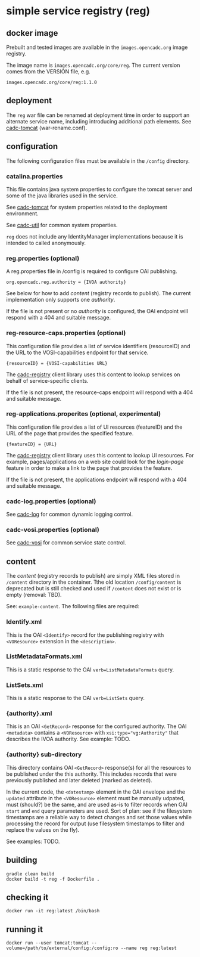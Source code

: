 # simple service registry (reg)

## docker image
Prebuilt and tested images are available in the `images.opencadc.org` image registry. 

The image name is `images.opencadc.org/core/reg`. The current version comes from the VERSION file, e.g. 
```
images.opencadc.org/core/reg:1.1.0
```

## deployment
The `reg` war file can be renamed at deployment time in order to support an alternate 
service name, including introducing additional path elements. 
See <a href="https://github.com/opencadc/docker-base/tree/master/cadc-tomcat">cadc-tomcat</a> (war-rename.conf).

## configuration
The following configuration files must be available in the `/config` directory.

### catalina.properties
This file contains java system properties to configure the tomcat server and some
of the java libraries used in the service.

See <a href="https://github.com/opencadc/docker-base/tree/master/cadc-tomcat">cadc-tomcat</a>
for system properties related to the deployment environment.

See <a href="https://github.com/opencadc/core/tree/master/cadc-util">cadc-util</a>
for common system properties. 

`reg` does not include any IdentityManager implementations because it is intended 
to called anonymously.

### reg.properties (optional)
A reg.properties file in /config is required to configure OAI publishing.
```
org.opencadc.reg.authority = {IVOA authority}
```
See below for how to add _content_ (registry records to publish). The current implementation
only supports one _authority_.

If the file is not present or no _authority_ is configured, the OAI endpoint will respond
with a 404 and suitable message.

### reg-resource-caps.properties (optional)
This configuration file provides a list of service identifiers (resourceID)  and the URL to the VOSI-capabilities endpoint for that service. 
```
{resourceID} = {VOSI-capabilities URL}
```
The <a href="https://github.com/opencadc/reg/tree/master/cadc-registry">cadc-registry</a> 
client library uses this content to lookup services on behalf of service-specific clients.

If the file is not present, the resource-caps endpoint will respond with a 404 and suitable
message.

### reg-applications.properites (optional, experimental)
This configuration file provides a list of UI resources (featureID)  and the URL of the 
page that provides the specified feature.
```
{featureID} = {URL}
```
The <a href="https://github.com/opencadc/reg/tree/master/cadc-registry">cadc-registry</a> 
client library uses this content to lookup UI resources. For example, pages/applications 
on a web site could look for the _login-page_ feature in order to make a link to the page 
that provides the feature.

If the file is not present, the applications endpoint will respond with a 404 and suitable
message.

### cadc-log.properties (optional)
See <a href="https://github.com/opencadc/core/tree/master/cadc-log">cadc-log</a> for common 
dynamic logging control.

### cadc-vosi.properties (optional)
See <a href="https://github.com/opencadc/reg/tree/master/cadc-vosi">cadc-vosi</a> for common 
service state control.

## content
The _content_ (registry records to publish) are simply XML files stored in `/content` directory 
in the container. Tthe old location `/config/content` is deprecated but is still checked and used 
if `/content` does not exist or is empty (removal: TBD).

See: `example-content`. The following files are required:
### Identify.xml
This is the OAI `<Identify>` record for the publishing registry with `<VOResource>` extension in
the `<description>`.

### ListMetadataFormats.xml
This is a static response to the OAI `verb=ListMetadataFormats` query.

### ListSets.xml
This is a static response to the OAI `verb=ListSets` query.

### {authority}.xml
This is an OAI `<GetRecord>` response for the configured authority. The OAI `<metadata>`
contains a `<VOResource>` with `xsi:type="vg:Authority"` that describes the IVOA authority.
See example: TODO.

### {authority} sub-directory
This directory contains OAI `<GetRecord>` response(s) for all the resources to be published
under the this authority. This includes records that were previously published and later
deleted (marked as deleted). 

In the current code, the `<datestamp>` element in the OAI envelope and the `updated` attribute
in the `<VOResource>` element must be manually udpated, must (should?) be the same, and are 
used as-is to filter records when OAI `start` and `end` query parameters are used. Sort of plan:
see if the filesystem timestamps are a reliable way to detect changes and set those values while
processing the record for output (use filesystem timestamps to filter and replace the values
on the fly).

See examples: TODO.

## building

```
gradle clean build
docker build -t reg -f Dockerfile .
```

## checking it
```
docker run -it reg:latest /bin/bash
```

## running it
```
docker run --user tomcat:tomcat --volume=/path/to/external/config:/config:ro --name reg reg:latest
```
